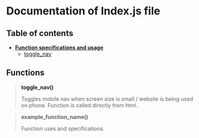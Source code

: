# Documentation of Index.js file

## Table of contents

 - [**Function specifications and usage**](#functions)
    - [toggle_nav](#toggle_nav)

    
## Functions

> **<a name="toggle_nav"> toggle_nav()</a>**
  > 
  > Toggles mobile nav when screen size is small / website is being used on phone. Function is called directly
  > from html.

> **example_function_name()** 
  >
  > Function uses and specifications.

